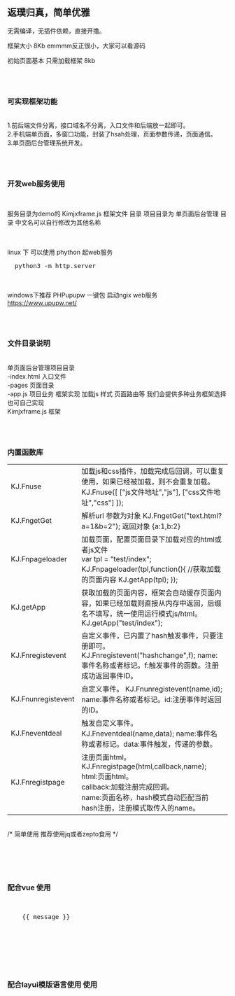 <h2>返璞归真，简单优雅</h2>

无需编译，无插件依赖，直接开撸。<br>

框架大小 8Kb emmmm反正很小，大家可以看源码<br>

初始页面基本 只需加载框架 8kb<br>


<br><br>
<h3>可实现框架功能</h3><br>
1.前后端文件分离，接口域名不分离，入口文件和后端放一起即可。<br>
2.手机端单页面，多窗口功能，封装了hsah处理，页面参数传递，页面通信。<br>
3.单页面后台管理系统开发。<br>


<br><br>
<h3>开发web服务使用</h3><br>

服务目录为demo的 Kimjxframe.js 框架文件 目录
项目目录为 单页面后台管理 目录 中文名可以自行修改为其他名称

<br><br>
linux 下 可以使用 phython 起web服务
<pre>
  python3 -m http.server
</pre>


<br><br>
windows下推荐 PHPupupw 一键包 启动ngix web服务<br>
https://www.upupw.net/


<br><br>
<h3>文件目录说明</h3><br>
单页面后台管理项目目录<br>
 -index.html 入口文件<br>
 -pages 页面目录<br>
 -app.js 项目业务 框架实现 加载js 样式 页面路由等 我们会提供多种业务框架选择 也可自己实现<br>
Kimjxframe.js 框架<br>


<br><br>
<h3>内置函数库</h3>
<table width="100%">
  <tbody>
    <tr>
      <td>KJ.Fnuse</td>
      <td>
        加载js和css插件，加载完成后回调，可以重复使用，如果已经被加载，则不会重复加载。<br>
        KJ.Fnuse([
          ["js文件地址","js"],
          ["css文件地址","css"]
        ]);
      </td>
    </tr>
    <tr>
      <td>KJ.FngetGet</td>
      <td>
        解析url 参数为对象
        KJ.FngetGet("text.html?a=1&b=2");
        返回对象 {a:1,b:2}
      </td>
    </tr>
    <tr>
      <td>KJ.Fnpageloader</td>
      <td>
        加载页面，配置页面目录下加载对应的html或者js文件<br>
        var tpl = "test/index";
        KJ.Fnpageloader(tpl,function(){
          //获取加载的页面内容
          KJ.getApp(tpl);
        });
      </td>
    </tr>
    <tr>
      <td>KJ.getApp</td>
      <td>
        获取加载的页面内容，框架会自动缓存页面内容，如果已经加载则直接从内存中返回，后缀名不填写，统一使用运行模式js/html。
        KJ.getApp("test/index");
      </td>
    </tr>
    <tr>
      <td>KJ.Fnregistevent</td>
      <td>
        自定义事件，已内置了hash触发事件，只要注册即可。
        KJ.Fnregistevent("hashchange",f); name:事件名称或者标记。f:触发事件的函数。注册成功返回事件ID。
      </td>
    </tr>
    <tr>
      <td>KJ.Fnunregistevent</td>
      <td>
        自定义事件。
        KJ.Fnunregistevent(name,id); name:事件名称或者标记。id:注册事件时返回的ID。
      </td>
    </tr>
    <tr>
      <td>KJ.Fneventdeal</td>
      <td>
        触发自定义事件。
        KJ.Fneventdeal(name,data); name:事件名称或者标记。data:事件触发，传递的参数。
      </td>
    </tr>
    <tr>
      <td>KJ.Fnregistpage</td>
      <td>
        注册页面html。
        KJ.Fnregistpage(html,callback,name);<br>
        html:页面html。<br>
        callback:加载注册完成回调。<br>
        name:页面名称，hash模式自动匹配当前hash注册，注册模式取传入的name。
      </td>
    </tr>
  </tbody>
</table>


<br>
/* 简单使用 推荐使用jq或者zepto食用 */
<pre>
  <script src="../Kimjxframe.js"></script>
  <script>
    KJ.init({root:""});

    /*配置参数
      {
        //根目录 js文件存放目录 走js可跨域存放页面 html必须存放一起或者后端做跨域处理
        root:"",

        //初始化文件 app.js请具体到各个demo内查看 整个项目复制即可 开撸页面
        start:"app.js",

        //页面js存放地
        pageroot:"pages/",

        //默认初始框架页 hash值
        defaultframe:"main/main",

        //默认主页
        defaultpage:"main/index",

        //顶部渲染页面dom点
        appdom:document.createElement("div"),

        //默认页面运行模式 js 和 html
        runmode:"js",
      }
    */
  </script>
</pre>




<br>
<h3>配合vue 使用</h3>
<pre>
  <div id="app">
    {{ message }}
  </div>

  <script>
    var App = {};

    App.init = function(){
      var _this = this;

      var init = function(){
        Kim.use([
          ["https://cdn.bootcss.com/vue/2.6.10/vue.min.js","js"]
        ],function(){
          _this.F_init();
        });
      }

      //初始化 vue 对象加载数据进行页面渲染
      _this.F_init = function(){
        _this.vue = new Vue({
          el: '#app',
          data: {
            message: 'Hello Vue!'
          }
        });
      }


      init();
    }


    App.init();
  </script>
</pre>



<br>
<h3>配合layui模版语言使用 使用</h3>
<pre>
  <script type="text/html" id="tpl">
    模版{{ d.txt }}
  </script>

  <script>
    var App = {};

    App.init = function(){
      var _this = this;

      var init = function(){
        layui.use(["laytpl"],function(){
          _this.F_init();
        });
      }

      //初始化 krender 请查看封装了 laytpl的 Ktool.js 项目
      _this.F_init = function(){
        var render = Ktool.krender("#render");

        render.t = $("#tpl").html();
        render.d = {txt:"初始内容"};
      }


      init();
    }


    App.init();
  </script>
</pre>